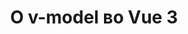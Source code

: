 ---
title: 'О v-model во Vue 3'
navigation:
  description: 'Поговорим о том как использовать v-model с кастомными компонентами, а также в чем отличие v-model в третьей версии Vue.'
  tagList:
    - 0
---